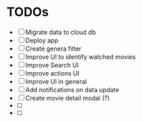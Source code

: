 # TODOs

- [ ] Migrate data to cloud db
- [ ] Deploy app
- [ ] Create genera filter
- [ ] Improve UI to identify watched movies
- [ ] Improve Search UI
- [ ] Improve actions UI
- [ ] Improve UI in general
- [ ] Add notifications on data update
- [ ] Create movie detail modal (?)
- [ ] 
- [ ] 